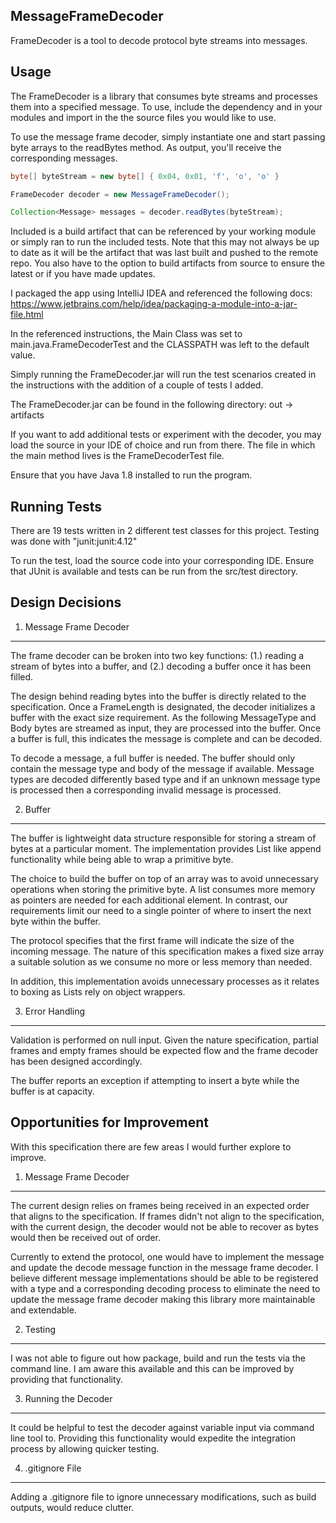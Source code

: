 ## MessageFrameDecoder

FrameDecoder is a tool to decode protocol byte streams into messages.

## Usage
The FrameDecoder is a library that consumes byte streams and processes them into a specified message.  To use, include the dependency and in your modules and import in the the source files you would like to use.  

To use the message frame decoder, simply instantiate one and start passing byte arrays to the readBytes method.  As output, you'll receive the corresponding messages.  

```java
byte[] byteStream = new byte[] { 0x04, 0x01, 'f', 'o', 'o' }

FrameDecoder decoder = new MessageFrameDecoder();

Collection<Message> messages = decoder.readBytes(byteStream);
```

Included is a build artifact that can be referenced by your working module or simply ran to run the included tests.  Note that this may not always be up to date as it will be the artifact that was last built and pushed to the remote repo.  You also have to the option to build artifacts from source to ensure the latest or if you have made updates.  

I packaged the app using IntelliJ IDEA and referenced the following docs: https://www.jetbrains.com/help/idea/packaging-a-module-into-a-jar-file.html

In the referenced instructions, the Main Class was set to main.java.FrameDecoderTest and the CLASSPATH was left to the default value.

Simply running the FrameDecoder.jar will run the test scenarios created in the instructions with the addition of a couple of tests I added.  

The FrameDecoder.jar can be found in the following directory:
out -> artifacts

If you want to add additional tests or experiment with the decoder, you may load the source in your IDE of choice and run from there.  The file in which the main method lives is the FrameDecoderTest file.    

Ensure that you have Java 1.8 installed to run the program.

## Running Tests

There are 19 tests written in 2 different test classes for this project.  Testing was done with "junit:junit:4.12"

To run the test, load the source code into your corresponding IDE.  Ensure that JUnit is available and tests can be run from the src/test directory.  

## Design Decisions
1. Message Frame Decoder
-------------------------
The frame decoder can be broken into two key functions: (1.) reading a stream of bytes into a buffer, and (2.) decoding a buffer once it has been filled.  

The design behind reading bytes into the  buffer is directly related to the specification.  Once a FrameLength is designated, the decoder initializes a buffer with the exact size requirement.  As the following MessageType and Body bytes are streamed as input, they are processed into the buffer.  Once a buffer is full, this indicates the message is complete and can be decoded.  

To decode a message, a full buffer is needed.  The buffer should only contain the message type and body of the message if available.  Message types are decoded differently based type and if an unknown message type is processed then a corresponding invalid message is processed.  

2. Buffer
-------------------------
The buffer is lightweight data structure responsible for storing a stream of bytes at a particular moment.  The implementation provides List like append functionality while being able to wrap a primitive byte.    

The choice to build the buffer on top of an array was to avoid unnecessary operations when storing the primitive byte.  A list consumes more memory as pointers are needed for each additional element.  In contrast, our requirements limit our need to a single pointer of where to insert the next byte within the buffer.  

The protocol specifies that the first frame will indicate the size of the incoming message.  The nature of this specification makes a fixed size array a suitable solution as we consume no more or less memory than needed. 

In addition, this implementation avoids unnecessary processes as it relates to boxing as Lists rely on object wrappers.

3. Error Handling
-------------------------
Validation is performed on null input.  Given the nature specification, partial frames and empty frames should be expected flow and the frame decoder has been designed accordingly.  

The buffer reports an exception if attempting to insert a byte while the buffer is at capacity.  

## Opportunities for Improvement
With this specification there are few areas I would further explore to improve.

1. Message Frame Decoder
-------------------------
The current design relies on frames being received in an expected order that aligns to the specification.  If frames didn't not align to the specification, with the current design, the decoder would not be able to recover as bytes would then be received out of order.  

Currently to extend the protocol, one would have to implement the message and update the decode message function in the message frame decoder.  I believe different message implementations should be able to be registered with a type and a corresponding decoding process to eliminate the need to update the message frame decoder making this library more maintainable and extendable.  

2. Testing
-------------------------
I was not able to figure out how package, build and run the tests via the command line.  I am aware this available and this can be improved by providing that functionality.  

3. Running the Decoder
-------------------------
It could be helpful to test the decoder against variable input via command line tool to.  Providing this functionality would expedite the integration process by allowing quicker testing.

4. .gitignore File
-------------------------
Adding a .gitignore file to ignore unnecessary modifications, such as build outputs, would reduce clutter.  
